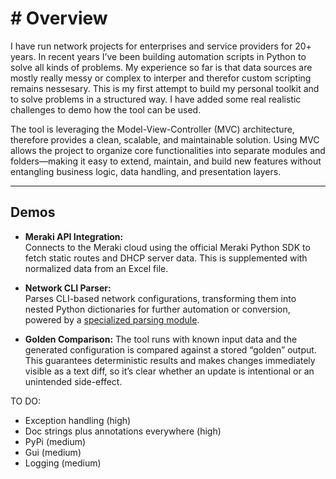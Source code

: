 # # Overview
I have run network projects for enterprises and service providers for 20+ years. In recent years I’ve been building automation scripts in Python to solve all kinds of problems. My experience so far is that data sources are mostly really messy or complex to interper and therefor custom scripting remains nessesary. This is my first attempt to build my personal toolkit and to solve problems in a structured way. I have added some real realistic challenges to demo how the tool can be used.

The tool is leveraging the Model-View-Controller (MVC) architecture, therefore provides a clean, scalable, and maintainable solution. Using MVC allows the project to organize core functionalities into separate modules and folders—making it easy to extend, maintain, and build new features without entangling business logic, data handling, and presentation layers.

---

## Demos

- **Meraki API Integration:**  
  Connects to the Meraki cloud using the official Meraki Python SDK to fetch static routes and DHCP server data. This is supplemented with normalized data from an Excel file. 

- **Network CLI Parser:**  
  Parses CLI-based network configurations, transforming them into nested Python dictionaries for further automation or conversion, powered by a [specialized parsing module](https://github.com/tdorssers/confparser).

- **Golden Comparison:**
  The tool runs with known input data and the generated configuration is compared against a stored “golden” output. This guarantees deterministic results and makes changes immediately visible as a text diff, so it’s clear whether an update is intentional or an unintended side-effect.


TO DO:
- Exception handling (high)
- Doc strings plus annotations everywhere (high)
- PyPi (medium)
- Gui (medium)
- Logging (medium)


